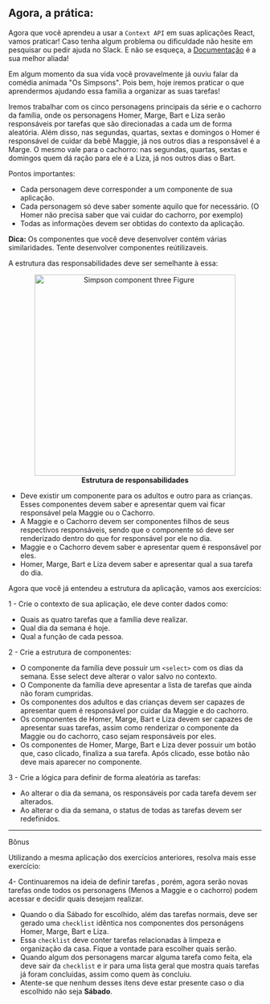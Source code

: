 ## Agora, a prática:

Agora que você aprendeu a usar a `Context API` em suas aplicações React, vamos praticar! Caso tenha algum problema ou dificuldade não hesite em pesquisar ou pedir ajuda no Slack. E não se esqueça, a <a href="https://pt-br.reactjs.org/docs/context.html" target="_blank">Documentação</a> é a sua melhor aliada!

Em algum momento da sua vida você provavelmente já ouviu falar  da comédia animada "Os Simpsons". Pois bem, hoje iremos praticar o que aprendermos ajudando essa familia a organizar as suas tarefas!

Iremos trabalhar com os cinco personagens principais da série e o cachorro da família, onde os personagens Homer, Marge, Bart e Liza serão responsáveis por tarefas que são direcionadas a cada um de forma aleatória. Além disso, nas segundas, quartas, sextas e domingos o Homer é responsável de cuidar da bebê Maggie, já nos outros dias a responsável é a Marge. O mesmo vale para o cachorro: nas segundas, quartas, sextas e domingos quem dá ração para ele é a Liza, já nos outros dias o Bart.


Pontos importantes:

- Cada personagem deve corresponder a um componente de sua aplicação.
- Cada personagem só deve saber somente aquilo que for necessário. (O Homer não precisa saber que vai cuidar do cachorro, por exemplo)
- Todas as informações devem ser obtidas do contexto da aplicação.

**Dica:** Os componentes que você deve desenvolver contém várias similaridades. Tente desenvolver componentes reútilizaveis.

A estrutura das responsabilidades deve ser semelhante à essa:

<figure align="center">
    <img src="https://i.imgur.com/tIacr9k.png" alt="Simpson component three Figure" style="height:400px">
    <figcaption align = "center"><b>Estrutura de responsabilidades</b></figcaption>
</figure>

- Deve existir um componente para os adultos e outro para as crianças. Esses componentes devem saber e apresentar quem vai ficar responsável pela Maggie ou o Cachorro.
- A Maggie e o Cachorro devem ser componentes filhos de seus respectivos responsáveis, sendo que o componente só deve ser renderizado dentro do que for responsável por ele no dia.
- Maggie e o Cachorro devem saber e apresentar quem é responsável por eles.
- Homer, Marge, Bart e Liza devem saber e apresentar qual a sua tarefa do dia.

Agora que você já entendeu a estrutura da aplicação, vamos aos exercícios:

1 - Crie o contexto de sua aplicação, ele deve conter dados como:
- Quais as quatro tarefas que a família deve realizar.
- Qual dia da semana é hoje.
- Qual a função de cada pessoa.

2 - Crie a estrutura de componentes:
- O componente da família deve possuir um `<select>` com os dias da semana. Esse select deve alterar o valor salvo no contexto.
- O Componente da família deve apresentar a lista de tarefas que ainda não foram cumpridas.
- Os componentes dos adultos e das crianças devem ser capazes de apresentar quem é responsável por cuidar da Maggie e do cachorro.
- Os componentes de Homer, Marge, Bart e Liza devem ser capazes de apresentar suas tarefas, assim como renderizar o componente da Maggie ou do cachorro, caso sejam responsáveis por eles.
- Os componentes de Homer, Marge, Bart e Liza dever possuir um botão que, caso clicado, finaliza a sua tarefa. Após clicado, esse botão não deve mais aparecer no componente.

3 - Crie a lógica para definir de forma aleatória as tarefas:
- Ao alterar o dia da semana, os responsáveis por cada tarefa devem ser alterados.
- Ao alterar o dia da semana, o status de todas as tarefas devem ser redefinidos.

---

Bônus

Utilizando a mesma aplicação dos exercícios anteriores, resolva mais esse exercício:

4- Continuaremos na ideia de definir tarefas , porém, agora serão novas tarefas onde  todos os personagens (Menos a Maggie e o cachorro) podem acessar e decidir quais desejam realizar.
 - Quando o dia Sábado for escolhido, além das tarefas normais, deve ser gerado uma `checklist` idêntica nos componentes  dos personágens Homer, Marge, Bart e Liza.
 - Essa `checklist` deve conter tarefas relacionadas à limpeza e organização da casa. Fique a vontade para escolher quais serão.
 - Quando algum dos personagens marcar alguma tarefa como feita, ela deve sair da `checklist` e ir para uma lista geral que mostra quais tarefas já foram concluidas, assim como quem às concluiu.
 - Atente-se que nenhum desses ítens deve estar presente caso o dia escolhido não seja **Sábado**.